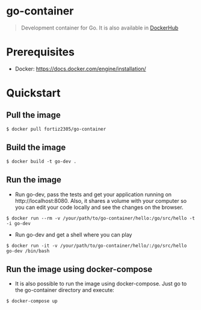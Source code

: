 # go-container

> Development container for Go. It is also available in [DockerHub](https://hub.docker.com/r/fortiz2305/go-container/)

# Prerequisites

* Docker: https://docs.docker.com/engine/installation/

# Quickstart

## Pull the image

```
$ docker pull fortiz2305/go-container
```

## Build the image

```
$ docker build -t go-dev .
```

## Run the image

* Run go-dev, pass the tests and get your application running on http://localhost:8080. Also, it shares a volume with your computer so you can edit your code locally and see the changes on the browser.

```
$ docker run --rm -v /your/path/to/go-container/hello:/go/src/hello -t -i go-dev
```

* Run go-dev and get a shell where you can play

```
$ docker run -it -v /your/path/to/go-container/hello/:/go/src/hello go-dev /bin/bash 
```

## Run the image using docker-compose

* It is also possible to run the image using docker-compose. Just go to the go-container directory and execute:

```
$ docker-compose up
```
